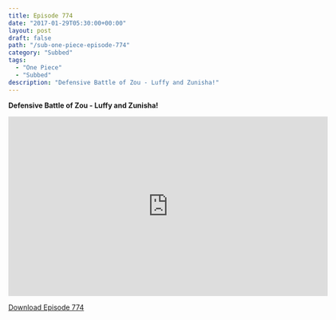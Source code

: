 ```yaml
---
title: Episode 774
date: "2017-01-29T05:30:00+00:00"
layout: post
draft: false
path: "/sub-one-piece-episode-774"
category: "Subbed"
tags:
  - "One Piece"
  - "Subbed"
description: "Defensive Battle of Zou - Luffy and Zunisha!"
---
```


**Defensive Battle of Zou - Luffy and Zunisha!**

<iframe width="640" height="360" src="https://www.rapidvideo.com/e/G6FRPGVIIT" frameborder="0" marginwidth=0 marginheight=0 scrolling=no allowfullscreen></iframe>

<a href="http://ouo.io/qs/eCodkFEQ?s=https://rapidvid.to/d/https://www.rapidvideo.com/e/G6FRPGVIIT">Download Episode 774</a>
